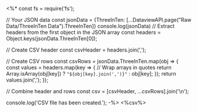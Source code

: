 
<%*
const fs = require('fs');

// Your JSON data
const jsonData = {ThreeInTen: [...DataviewAPI.page("Raw Data/ThreeInTen Data").ThreeInTen]}
console.log(jsonData)
// Extract headers from the first object in the JSON array
const headers = Object.keys(jsonData.ThreeInTen[0]);

// Create CSV header
const csvHeader = headers.join(',');

// Create CSV rows
const csvRows = jsonData.ThreeInTen.map(obj => {
  const values = headers.map(key => {
    // Wrap arrays in quotes
    return Array.isArray(obj[key]) ? `"${obj[key].join(',')}"` : obj[key];
  });
  return values.join(',');
});

// Combine header and rows
const csv = [csvHeader, ...csvRows].join('\n');

console.log('CSV file has been created.');
-%>
<%csv%>